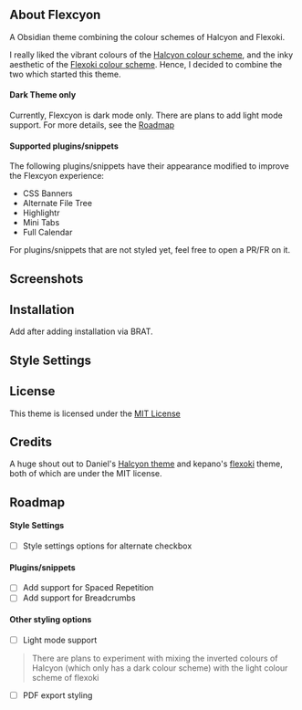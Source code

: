 ## About Flexcyon
A Obsidian theme combining the colour schemes of Halcyon and Flexoki.

I really liked the vibrant colours of the [Halcyon colour scheme](https://halcyon-theme.netlify.app/), and the inky aesthetic of the [Flexoki colour scheme](https://stephango.com/flexoki). Hence, I decided to combine the two which started this theme.

#### Dark Theme only
Currently, Flexcyon is dark mode only. There are plans to add light mode support. For more details, see the [Roadmap](#Roadmap)

#### Supported plugins/snippets
The following plugins/snippets have their appearance modified to improve the Flexcyon experience:
- CSS Banners
- Alternate File Tree
- Highlightr
- Mini Tabs
- Full Calendar

For plugins/snippets that are not styled yet, feel free to open a PR/FR on it.

## Screenshots

## Installation
Add after adding installation via BRAT.

## Style Settings

## License
This theme is licensed under the [MIT License](./LICENSE)

## Credits
A huge shout out to Daniel's [Halcyon theme](https://github.com/dbarenholz/halcyon-obsidian) and kepano's [flexoki](https://github.com/kepano/flexoki-obsidian) theme, both of which are under the MIT license.

## Roadmap

#### Style Settings
- [ ] Style settings options for alternate checkbox

#### Plugins/snippets
- [ ] Add support for Spaced Repetition
- [ ] Add support for Breadcrumbs

#### Other styling options
- [ ] Light mode support
 > There are plans to experiment with mixing the inverted colours of Halcyon (which only has a dark colour scheme) with the light colour scheme of flexoki
- [ ] PDF export styling


